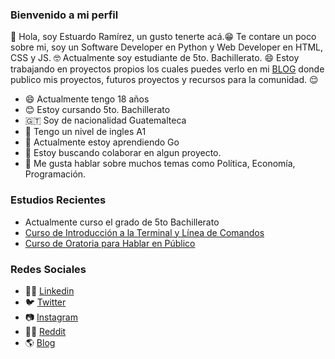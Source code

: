 ### Bienvenido a mi perfil
👋 Hola, soy Estuardo Ramírez, un gusto tenerte acá.😁 Te contare un poco sobre mi, soy un Software Developer en Python y Web Developer en HTML, CSS y JS. 🤓
Actualmente soy estudiante de 5to. Bachillerato. 😄 Estoy trabajando en proyectos propios los cuales puedes verlo en mi <a href="https://estuardodev.blogspot.com/" target="_blank">BLOG</a> donde publico mis proyectos, futuros proyectos y recursos para la comunidad. 😌
- 😄 Actualmente tengo 18 años
- 😊 Estoy cursando 5to. Bachillerato
- 🇬🇹 Soy de nacionalidad Guatemalteca
- 📃 Tengo un nivel de ingles A1
- 🌱 Actualmente estoy aprendiendo Go
- 👯 Estoy buscando colaborar en algun proyecto.
- 💬 Me gusta hablar sobre muchos temas como Política, Economía, Programación.

### Estudios Recientes
- Actualmente curso el grado de 5to Bachillerato
- <a href="https://platzi.com/p/estuardodev/curso/2292-course/diploma/detalle/" target="_blank">Curso de Introducción a la Terminal y Línea de Comandos</a>
- <a href="https://platzi.com/p/estuardodev/curso/1285-hablar-en-publico/diploma/detalle/" target="_blank">Curso de Oratoria para Hablar en Público</a>

### Redes Sociales
- 👨‍💼 <a href="https://www.linkedin.com/in/estuardodev/" target="_blank">Linkedin</a>
- 🐦 <a href="https://twitter.com/estuardodev" target="_blank">Twitter</a>
- 📷 <a href="https://www.instagram.com/estuardodev" target="_blank">Instagram</a>
- 👨‍💻 <a href="https://www.reddit.com/user/estuardodev" target="_blank">Reddit</a>
- 🌎 <a href="https://estuardodev.blogspot.com/" target="_blank">Blog</a>


<!--
**estuardodev/estuardodev** is a ✨ _special_ ✨ repository because its `README.md` (this file) appears on your GitHub profile.

Here are some ideas to get you started:


- 🌱 I’m currently learning ...
- 👯 I’m looking to collaborate on ...
- 🤔 I’m looking for help with ...
- 💬 Ask me about ...
- 📫 How to reach me: ...
- 😄 Pronouns: ...
- ⚡ Fun fact: ...
-->
